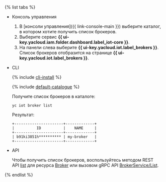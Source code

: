 {% list tabs %}

- Консоль управления

  1. В [консоли управления]({{ link-console-main }}) выберите каталог, в котором хотите получить список брокеров.
  1. Выберите сервис **{{ ui-key.yacloud.iam.folder.dashboard.label_iot-core }}**.
  1. На панели слева выберите **{{ ui-key.yacloud.iot.label_brokers }}**. Список брокеров отобразится на странице **{{ ui-key.yacloud.iot.label_brokers }}**.

- CLI

  {% include [cli-install](../cli-install.md) %}
  
  {% include [default-catalogue](../default-catalogue.md) %}

  Получите список брокеров в каталоге:

  ```
  yc iot broker list
  ```

  Результат:

  ```
  +----------------------+-------------+
  |          ID          |    NAME     |
  +----------------------+-------------+
  | b91ki3851h********** | my-broker   |
  +----------------------+-------------+
  ```

- API

  Чтобы получить список брокеров, воспользуйтесь методом REST API [list](../../iot-core/broker/api-ref/Broker/list.md) для ресурса [Broker](../../iot-core/broker/api-ref/Broker/index.md) или вызовом gRPC API [BrokerService/List](../../iot-core/broker/api-ref/grpc/broker_service.md#List).

{% endlist %}